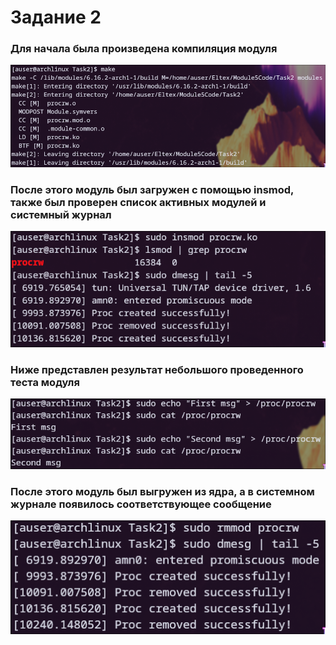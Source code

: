 # Задание 2

### Для начала была произведена компиляция модуля

![Make](Screenshots/make.png "")

### После этого модуль был загружен с помощью insmod, также был проверен список активных модулей и системный журнал

![Insmod](Screenshots/insmod.png "")

### Ниже представлен результат небольшого проведенного теста модуля

![EchoCat](Screenshots/echo|cat.png "")

### После этого модуль был выгружен из ядра, а в системном журнале появилось соответствующее сообщение

![Rmmod](Screenshots/rmmod.png "")

